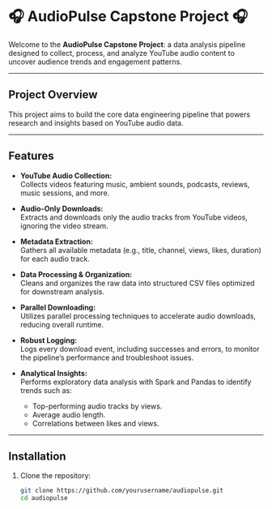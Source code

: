 # 🎧 AudioPulse Capstone Project 🎧

Welcome to the **AudioPulse Capstone Project**: a data analysis pipeline designed to collect, process, and analyze YouTube audio content to uncover audience trends and engagement patterns.

---

## Project Overview

This project aims to build the core data engineering pipeline that powers research and insights based on YouTube audio data.

---

## Features

- **YouTube Audio Collection:**  
  Collects videos featuring music, ambient sounds, podcasts, reviews, music sessions, and more.

- **Audio-Only Downloads:**  
  Extracts and downloads only the audio tracks from YouTube videos, ignoring the video stream.

- **Metadata Extraction:**  
  Gathers all available metadata (e.g., title, channel, views, likes, duration) for each audio track.

- **Data Processing & Organization:**  
  Cleans and organizes the raw data into structured CSV files optimized for downstream analysis.

- **Parallel Downloading:**  
  Utilizes parallel processing techniques to accelerate audio downloads, reducing overall runtime.

- **Robust Logging:**  
  Logs every download event, including successes and errors, to monitor the pipeline’s performance and troubleshoot issues.

- **Analytical Insights:**  
  Performs exploratory data analysis with Spark and Pandas to identify trends such as:
  - Top-performing audio tracks by views.
  - Average audio length.
  - Correlations between likes and views.
  
---

## Installation

1. Clone the repository:
   ```bash
   git clone https://github.com/yourusername/audiopulse.git
   cd audiopulse
